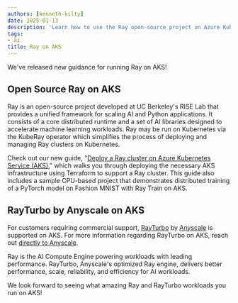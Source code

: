 ```yaml
---
authors: [kenneth-kilty]
date: 2025-01-13
description: 'Learn how to use the Ray open-source project on Azure Kubernetes Service (AKS).'
tags:
- ai
title: Ray on AKS
---
```


We've released new guidance for running Ray on AKS!

## Open Source Ray on AKS

Ray is an open-source project developed at UC Berkeley's RISE Lab that provides a unified framework for scaling AI and Python applications. It consists of a core distributed runtime and a set of AI libraries designed to accelerate machine learning workloads. Ray may be run on Kubernetes via the KubeRay operator which simplifies the process of deploying and managing Ray clusters on Kubernetes.

Check out our new guide, "[Deploy a Ray cluster on Azure Kubernetes Service (AKS)](https://learn.microsoft.com/azure/aks/ray-overview)," which walks you through deploying the necessary AKS infrastructure using Terraform to support a Ray cluster. This guide also includes a sample CPU-based project that demonstrates distributed training of a PyTorch model on Fashion MNIST with Ray Train on AKS.

## RayTurbo by Anyscale on AKS

For customers requiring commercial support, [RayTurbo](https://www.anyscale.com/product/platform/rayturbo) by [Anyscale](https://www.anyscale.com/) is supported on AKS. For more information regarding RayTurbo on AKS, reach out [directly to Anyscale](https://www.anyscale.com/book/demo?utm_source=azure&utm_medium=blog&utm_campaign=aks_rayturbo_blog).

Ray is the AI Compute Engine powering workloads with leading performance. RayTurbo, Anyscale's optimized Ray engine, delivers better performance, scale, reliability, and efficiency for AI workloads.

We look forward to seeing what amazing Ray and RayTurbo workloads you run on AKS!

